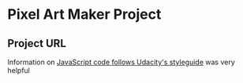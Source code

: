 # Pixel Art Maker Project

## Project URL

Information on <a href="https://udacity.github.io/frontend-nanodegree-styleguide/javascript.html">JavaScript code follows Udacity's styleguide</a> was very helpful